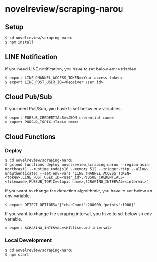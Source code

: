 # novelreview/scraping-narou

## Setup
```
$ cd novelreview/scraping-narou
$ npm install
```


## LINE Notification
If you need LINE notification, you have to set below env variables.
```
$ export LINE_CHANNEL_ACCESS_TOKEN=<Your access token>
$ export LINE_POST_USER_ID=<Receiver user id>
```


## Cloud Pub/Sub
If you need Pub/Sub, you have to set below env variables.
```
$ export PUBSUB_CREDENTIALS=<JSON credential name>
$ export PUBSUB_TOPIC=<Topic name>
```


## Cloud Functions
### Deploy
```
$ cd novelreview/scraping-narou
$ gcloud functions deploy novelreview_scraping-narou --region asia-northeast1 --runtime nodejs10 --memory 512 --trigger-http --allow-unauthenticated --set-env-vars "LINE_CHANNEL_ACCESS_TOKEN=<token>,LINE_POST_USER_ID=<user_id>,PUBSUB_CREDENTIALS=<filename>,PUBSUB_TOPIC=<topic name>,SCRAPING_INTERVAL=<interval>"
```

If you want to change the detection algorithmic, you have to set below an env variable.
```
$ export DETECT_OPTIONS='{"charCount":200000,"points":1000}'
```

If you want to change the scraping interval, you have to set below an env variable.
```
$ export SCRAPING_INTERVAL=<Millisecond interval>
```


### Local Development
```
$ cd novelreview/scraping-narou
$ npm start
```
